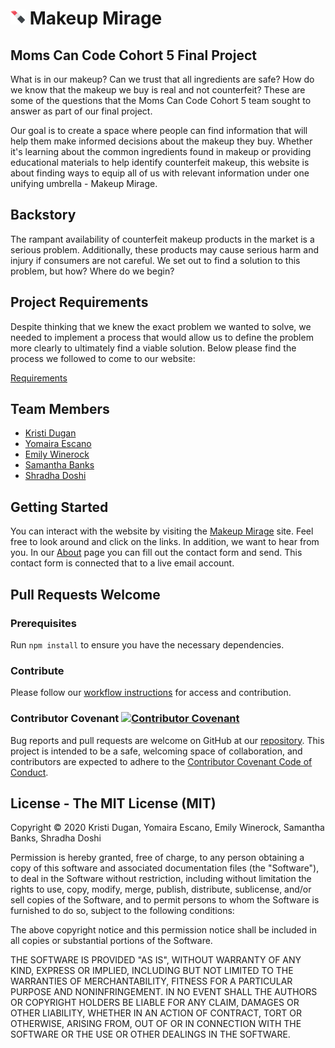 # <img src="apple-touch-icon.png" width="24"> Makeup Mirage

## Moms Can Code Cohort 5 Final Project

What is in our makeup? Can we trust that all ingredients are safe? How do we know that the makeup we buy is real and not counterfeit? These are some of the questions that the Moms Can Code Cohort 5 team sought to answer as part of our final project.

Our goal is to create a space where people can find information that will help them make informed decisions about the makeup they buy. Whether it's learning about the common ingredients found in makeup or providing educational materials to help identify counterfeit makeup, this website is about finding ways to equip all of us with relevant information under one unifying umbrella - Makeup Mirage.

## Backstory

The rampant availability of counterfeit makeup products in the market is a serious problem. Additionally, these products may cause serious harm and injury if consumers are not careful. We set out to find a solution to this problem, but how? Where do we begin?

## Project Requirements

Despite thinking that we knew the exact problem we wanted to solve, we needed to implement a process that would allow us to define the problem more clearly to ultimately find a viable solution. Below please find the process we followed to come to our website:

[Requirements](PROJECT_REQUIREMENTS.md)

## Team Members

- [Kristi Dugan](https://github.com/KristiDugan)
- [Yomaira Escano](https://github.com/yomi413)
- [Emily Winerock](https://github.com/winerock)
- [Samantha Banks](https://github.com/techMomz704)
- [Shradha Doshi](https://github.com/shraddhakdoshi)

## Getting Started

You can interact with the website by visiting the [Makeup Mirage](https://momscancode5.github.io/makeup_mirage/) site. Feel free to look around and click on the links. In addition, we want to hear from you. In our [About](https://momscancode5.github.io/makeup_mirage/about.html) page you can fill out the contact form and send. This contact form is connected that to a live email account.

## Pull Requests Welcome

### Prerequisites

Run `npm install` to ensure you have the necessary dependencies.

### Contribute

Please follow our [workflow instructions](workflow.md) for access and contribution.

### Contributor Covenant [![Contributor Covenant](https://img.shields.io/badge/Contributor%20Covenant-v2.0%20adopted-ff69b4.svg)](code_of_conduct.md)

Bug reports and pull requests are welcome on GitHub at our [repository](https://github.com/momscancode5/makeup_mirage). This project is intended to be a safe, welcoming space of collaboration, and contributors are expected to adhere to the [Contributor Covenant Code of Conduct](Contributing.md).

## License - The MIT License (MIT)

Copyright &copy; 2020 Kristi Dugan, Yomaira Escano, Emily Winerock, Samantha Banks, Shradha Doshi

Permission is hereby granted, free of charge, to any person obtaining a copy of this software and associated documentation files (the "Software"), to deal in the Software without restriction, including without limitation the rights to use, copy, modify, merge, publish, distribute, sublicense, and/or sell copies of the Software, and to permit persons to whom the Software is furnished to do so, subject to the following conditions:

The above copyright notice and this permission notice shall be included in all copies or substantial portions of the Software.

THE SOFTWARE IS PROVIDED "AS IS", WITHOUT WARRANTY OF ANY KIND, EXPRESS OR IMPLIED, INCLUDING BUT NOT LIMITED TO THE WARRANTIES OF MERCHANTABILITY, FITNESS FOR A PARTICULAR PURPOSE AND NONINFRINGEMENT. IN NO EVENT SHALL THE AUTHORS OR COPYRIGHT HOLDERS BE LIABLE FOR ANY CLAIM, DAMAGES OR OTHER LIABILITY, WHETHER IN AN ACTION OF CONTRACT, TORT OR OTHERWISE, ARISING FROM, OUT OF OR IN CONNECTION WITH THE SOFTWARE OR THE USE OR OTHER DEALINGS IN THE SOFTWARE.
